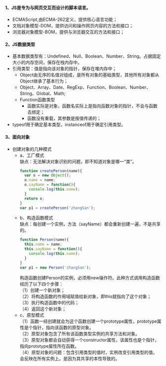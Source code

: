 #### 1、JS是专为与网页交互而设计的脚本语言。
  * ECMAScript,由ECMA-262定义，提供核心语言功能；
  * 文档对象模型-DOM，提供访问和操作网页内容的方法和接口；
  * 浏览器对象模型-BOM，提供与浏览器交互的方法和接口；
#### 2、JS数据类型
  * 基本数据类型有：Undefined、Null、Boolean、Number、String。占据固定大小的内存空间，保存在栈内存中。
  * 引用类型：值是指向该对象的指针，保存在堆内存中；
    - Object由无序的名值对组成，是所有对象的基础类型，其他所有对象都从Object继承了基本行为；  
    - Object、Array、Date、RegExp、Function、Boolean、Number、String、Global、Math;
    - Function函数类型
      + 函数实际是对象，函数名实际上是指向函数对象的指针，不会与函数去绑定；
      + 函数没有重载，其参数是按值传递的；
  * typeof用于确定基本类型，instanceof用于确定引用类型。
#### 3、面向对象
  * 创建对象的几种模式
    - a、工厂模式  
      缺点：无法解决对象识别的问题，即不知道对象是哪一“类”。
      ```javascript
      function createPerson(name){  
        var o = new Object();  
        o.name = name;  
        o.sayName = function(){  
          console.log(this.name);  
        }
        return o;
      }
      var p1 = createPerson('zhangSan');
    - b、构造函数模式<br>
      缺点：每创建一个实例，方法（sayName）都会重新创建一遍，不是共享的。
      ```javascript
      function Person(name){
        this.name = name;
        this.sayName = function(){
          console.log(this.name);
        }
      }
      var p1 = new Person('zhangSan');  
      ```
      构造函数创建Person的实例，必须用new操作符。此种方式调用构造函数经历了以下四个步骤：<br>
        （1）创建一个新对象；<br>
        （2）将构造函数的作用域赋值给新对象，即this就指向了这个对象；<br>
        （3）执行构造函数中的代码；<br>
        （4）返回这个新对象；
    - c、原型模式<br>
      （1）函数一经创建就会为这个函数创建一个prototype属性，prototype属性是个指针，指向该函数的原型对象。<br>
      （2）原型对象包含了所有该函数类型实例的共享方法和对象。<br>
      （3）原型对象都会自动获得一个constructor属性，该属性也是个指针，指向prototype属性所在函数。<br>
      （4）原型对象的问题：包含引用类型的值时，实例改变引用类型的值，会反映在所有实例上。是因为其共享的本性导致的。
